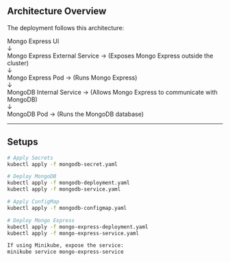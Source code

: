 ## Architecture Overview

The deployment follows this architecture: 

Mongo Express UI  
   ↓  
Mongo Express External Service → (Exposes Mongo Express outside the cluster)  
   ↓  
Mongo Express Pod → (Runs Mongo Express)  
   ↓  
MongoDB Internal Service → (Allows Mongo Express to communicate with MongoDB)  
   ↓  
MongoDB Pod → (Runs the MongoDB database)

---

## Setups

```bash
# Apply Secrets
kubectl apply -f mongodb-secret.yaml

# Deploy MongoDB
kubectl apply -f mongodb-deployment.yaml
kubectl apply -f mongodb-service.yaml

# Apply ConfigMap
kubectl apply -f mongodb-configmap.yaml

# Deploy Mongo Express
kubectl apply -f mongo-express-deployment.yaml
kubectl apply -f mongo-express-service.yaml

If using Minikube, expose the service:
minikube service mongo-express-service
